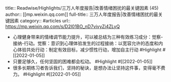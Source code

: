 title:: Readwise/Highlights/三万人年度报告|改善情绪困扰的最关键因素 (45)
author:: [[mp.weixin.qq.com]]
full-title:: 三万人年度报告|改善情绪困扰的最关键因素
category:: #articles
url:: https://mp.weixin.qq.com/s/D2l01BO_nD7vivyZi4ZLyQ

- 心理健身带来的情绪调节能力提升，可以被总结为三种有效练习成分：觉察-接纳-行动。觉察：意识到心理体验发生的过程接纳：以宽容允许的态度和内心体验共处行动：制定有效目标，减少惯性行动，增加自主行动 #Highlight #[[2022-01-05]]
- 只要足够久，任何坚固的困难都会松动。 #Highlight #[[2022-01-05]]
- 很多长期练习者告诉我们，坚持的秘诀，是想办法让坚持这件事，变得毫不费力。 #Highlight #[[2022-01-05]]
